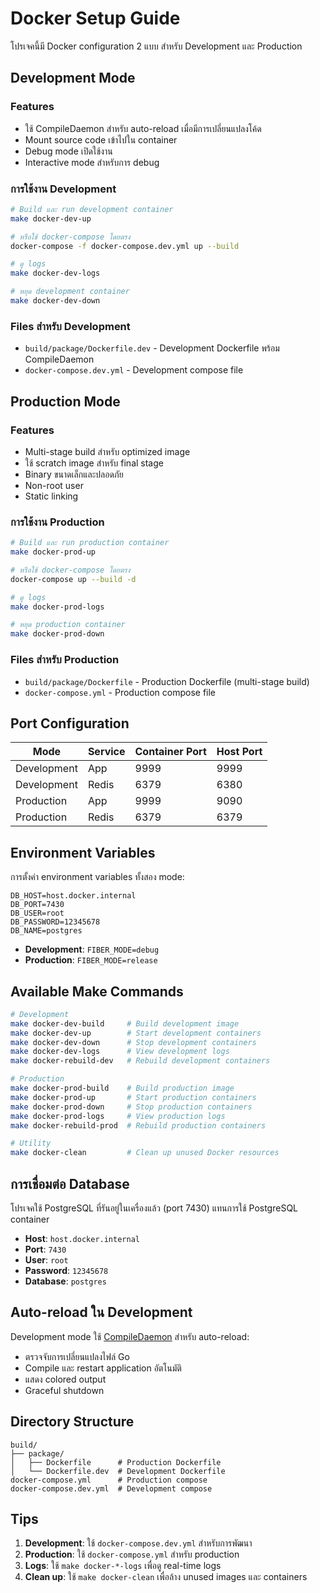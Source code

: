# Docker Setup Guide

โปรเจคนี้มี Docker configuration 2 แบบ สำหรับ Development และ Production

## Development Mode

### Features

-  ใช้ CompileDaemon สำหรับ auto-reload เมื่อมีการเปลี่ยนแปลงโค้ด
-  Mount source code เข้าไปใน container
-  Debug mode เปิดใช้งาน
-  Interactive mode สำหรับการ debug

### การใช้งาน Development

```bash
# Build และ run development container
make docker-dev-up

# หรือใช้ docker-compose โดยตรง
docker-compose -f docker-compose.dev.yml up --build

# ดู logs
make docker-dev-logs

# หยุด development container
make docker-dev-down
```

### Files สำหรับ Development

-  `build/package/Dockerfile.dev` - Development Dockerfile พร้อม CompileDaemon
-  `docker-compose.dev.yml` - Development compose file

## Production Mode

### Features

-  Multi-stage build สำหรับ optimized image
-  ใช้ scratch image สำหรับ final stage
-  Binary ขนาดเล็กและปลอดภัย
-  Non-root user
-  Static linking

### การใช้งาน Production

```bash
# Build และ run production container
make docker-prod-up

# หรือใช้ docker-compose โดยตรง
docker-compose up --build -d

# ดู logs
make docker-prod-logs

# หยุด production container
make docker-prod-down
```

### Files สำหรับ Production

-  `build/package/Dockerfile` - Production Dockerfile (multi-stage build)
-  `docker-compose.yml` - Production compose file

## Port Configuration

| Mode        | Service | Container Port | Host Port |
| ----------- | ------- | -------------- | --------- |
| Development | App     | 9999           | 9999      |
| Development | Redis   | 6379           | 6380      |
| Production  | App     | 9999           | 9090      |
| Production  | Redis   | 6379           | 6379      |

## Environment Variables

การตั้งค่า environment variables ทั้งสอง mode:

```env
DB_HOST=host.docker.internal
DB_PORT=7430
DB_USER=root
DB_PASSWORD=12345678
DB_NAME=postgres
```

-  **Development**: `FIBER_MODE=debug`
-  **Production**: `FIBER_MODE=release`

## Available Make Commands

```bash
# Development
make docker-dev-build     # Build development image
make docker-dev-up        # Start development containers
make docker-dev-down      # Stop development containers
make docker-dev-logs      # View development logs
make docker-rebuild-dev   # Rebuild development containers

# Production
make docker-prod-build    # Build production image
make docker-prod-up       # Start production containers
make docker-prod-down     # Stop production containers
make docker-prod-logs     # View production logs
make docker-rebuild-prod  # Rebuild production containers

# Utility
make docker-clean         # Clean up unused Docker resources
```

## การเชื่อมต่อ Database

โปรเจคใช้ PostgreSQL ที่รันอยู่ในเครื่องแล้ว (port 7430) แทนการใช้ PostgreSQL container

-  **Host**: `host.docker.internal`
-  **Port**: `7430`
-  **User**: `root`
-  **Password**: `12345678`
-  **Database**: `postgres`

## Auto-reload ใน Development

Development mode ใช้ [CompileDaemon](https://github.com/githubnemo/CompileDaemon) สำหรับ auto-reload:

-  ตรวจจับการเปลี่ยนแปลงไฟล์ Go
-  Compile และ restart application อัตโนมัติ
-  แสดง colored output
-  Graceful shutdown

## Directory Structure

```
build/
├── package/
│   ├── Dockerfile      # Production Dockerfile
│   └── Dockerfile.dev  # Development Dockerfile
docker-compose.yml      # Production compose
docker-compose.dev.yml  # Development compose
```

## Tips

1. **Development**: ใช้ `docker-compose.dev.yml` สำหรับการพัฒนา
2. **Production**: ใช้ `docker-compose.yml` สำหรับ production
3. **Logs**: ใช้ `make docker-*-logs` เพื่อดู real-time logs
4. **Clean up**: ใช้ `make docker-clean` เพื่อล้าง unused images และ containers
